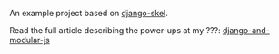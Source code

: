 An example project based on [django-skel](django-skel.readthedocs.org/en/latest/).

Read the full article describing the power-ups at my ???:
[django-and-modular-js](http://integricho.github.io/2013/04/10/django-and-modular-js/)

